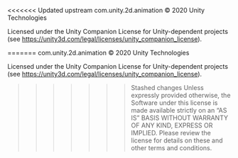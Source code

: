 <<<<<<< Updated upstream
com.unity.2d.animation © 2020 Unity Technologies

Licensed under the Unity Companion License for Unity-dependent projects (see https://unity3d.com/legal/licenses/unity_companion_license).

=======
com.unity.2d.animation © 2020 Unity Technologies

Licensed under the Unity Companion License for Unity-dependent projects (see https://unity3d.com/legal/licenses/unity_companion_license).

>>>>>>> Stashed changes
Unless expressly provided otherwise, the Software under this license is made available strictly on an “AS IS” BASIS WITHOUT WARRANTY OF ANY KIND, EXPRESS OR IMPLIED. Please review the license for details on these and other terms and conditions.